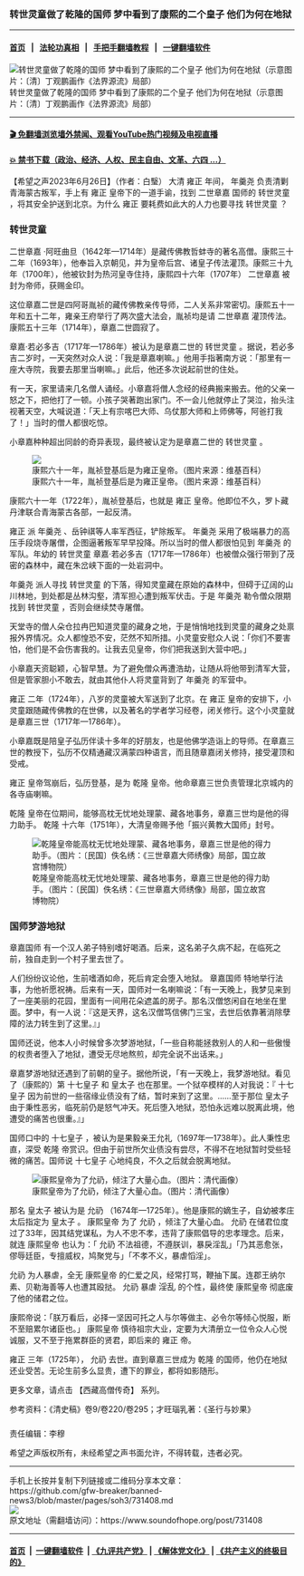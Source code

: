 ### 转世灵童做了乾隆的国师 梦中看到了康熙的二个皇子 他们为何在地狱
------------------------

#### [首页](https://github.com/gfw-breaker/banned-news3/blob/master/README.md) &nbsp;&nbsp;|&nbsp;&nbsp; [法轮功真相](https://github.com/begood0513/basic/blob/master/README.md)  &nbsp;&nbsp;|&nbsp;&nbsp; [手把手翻墙教程](https://github.com/gfw-breaker/guides/wiki)  &nbsp;&nbsp;|&nbsp;&nbsp; [一键翻墙软件](https://github.com/gfw-breaker/nogfw/blob/master/README.md)  



<div><img alt="转世灵童做了乾隆的国师 梦中看到了康熙的二个皇子 他们为何在地狱（示意图片：〔清〕丁观鹏画作《法界源流》局部）" src="https://img.soundofhope.org/2023-06/1687298440808.jpg"/>
<br/><figcaption class="caption">
 转世灵童做了乾隆的国师 梦中看到了康熙的二个皇子 他们为何在地狱（示意图片：〔清〕丁观鹏画作《法界源流》局部）
</figcaption></div><hr/>

#### [ 🎬  免翻墙浏览墙外禁闻、观看YouTube热门视频及电视直播](https://github.com/gfw-breaker/HelloWorld)

#### [ 💥  禁书下载（政治、经济、人权、民主自由、文革、六四 ...）](https://github.com/gfw-breaker/books/blob/master/README.md)

<div><div class="Content__Wrapper sc-1bvya0-0 elmmKw article_body" data-checkusr="" itemprop="articleBody">
 <div id="post_place_1">
 </div>
 <p class="meta-top">
  <span class="meta">
   【希望之声2023年6月26日】（作者：白瑿）
  </span>
  大清
  <ok href="/term/15731">
   雍正
  </ok>
  年间，
  <ok href="/term/151622">
   年羹尧
  </ok>
  负责清剿青海蒙古叛军，手上有
  <ok href="/term/15731">
   雍正
  </ok>
  皇帝下的一道手谕，找到
  <ok href="/term/882200">
   二世章嘉
  </ok>
  国师的
  <ok href="/term/6246">
   转世灵童
  </ok>
  ，将其安全护送到北京。为什么
  <ok href="/term/15731">
   雍正
  </ok>
  要耗费如此大的人力也要寻找
  <ok href="/term/6246">
   转世灵童
  </ok>
  ？
 </p>
 <h3>
  <ok href="/term/6246">
   转世灵童
  </ok>
 </h3>
 <p>
  <ok href="/term/882200">
   二世章嘉
  </ok>
  ·阿旺曲旦（1642年—1714年）是藏传佛教哲蚌寺的著名高僧。康熙三十二年（1693年），他奉旨入京朝见，并为皇帝后宫、诸皇子传法灌顶。康熙三十九年（1700年），他被钦封为热河皇寺住持，康熙四十六年（1707年）
  <ok href="/term/882200">
   二世章嘉
  </ok>
  被封为帝师，获赐金印。
 </p>
 <p>
  这位章嘉二世是四阿哥胤祯的藏传佛教亲传导师，二人关系非常密切。康熙五十一年和五十二年，雍亲王府举行了两次盛大法会，胤祯均是请
  <ok href="/term/882200">
   二世章嘉
  </ok>
  灌顶传法。康熙五十三年（1714年），章嘉二世圆寂了。
 </p>
 <p>
  章嘉·若必多吉（1717年—1786年）被认为是章嘉二世的
  <ok href="/term/6246">
   转世灵童
  </ok>
  。据说，若必多吉二岁时，一天突然对众人说：「我是章嘉喇嘛。」他用手指著南方说：「那里有一座大寺院，我要去那里当喇嘛。」此后，他还多次说起前世的住处。
 </p>
 <p>
  有一天，家里请来几名僧人诵经。小章嘉将僧人念经的经典搬来搬去。他的父亲一怒之下，把他打了一顿。小孩子哭著跑出家门。不一会儿他就停止了哭泣，抬头注视著天空，大喊说道：「天上有宗喀巴大师、乌仗那大师和上师佛等，阿爸打我了！」当时的僧人都很吃惊。
 </p>
 <p>
  小章嘉种种超出同龄的奇异表现，最终被认定为是章嘉二世的
  <ok href="/term/6246">
   转世灵童
  </ok>
  。
 </p>
 <figure class="OImage__StyledFigure-sc-1lfley0-0 jWYblU">
  <img alt="康熙六十一年，胤祯登基后是为雍正皇帝。（图片来源：维基百科）" src="https://img.soundofhope.org/2021-03/image-1614949794932.png"/>
  <br/><figcaption>
   康熙六十一年，胤祯登基后是为雍正皇帝。（图片来源：维基百科）
  </figcaption>
 </figure>
 <p>
  康熙六十一年（1722年），胤祯登基后，也就是
  <ok href="/term/15731">
   雍正
  </ok>
  皇帝。他即位不久，罗卜藏丹津联合青海蒙古各部，一起反清。
 </p>
 <p>
  <ok href="/term/15731">
   雍正
  </ok>
  派
  <ok href="/term/151622">
   年羹尧
  </ok>
  、岳钟祺等人率军西征，铲除叛军。
  <ok href="/term/151622">
   年羹尧
  </ok>
  采用了极端暴力的高压手段烧寺屠僧，企图逼著叛军早早投降。所以当时的僧人都很怕见到
  <ok href="/term/151622">
   年羹尧
  </ok>
  的军队。年幼的
  <ok href="/term/6246">
   转世灵童
  </ok>
  章嘉·若必多吉（1717年—1786年）也被僧众强行带到了茂密的森林中，藏在朱岔峡下面的一处岩洞中。
 </p>
 <p>
  <ok href="/term/151622">
   年羹尧
  </ok>
  派人寻找
  <ok href="/term/6246">
   转世灵童
  </ok>
  的下落，得知灵童藏在原始的森林中，但碍于辽阔的山川林地，到处都是丛林沟壑，清军担心遭到叛军伏击。于是
  <ok href="/term/151622">
   年羹尧
  </ok>
  勒令僧众限期找到
  <ok href="/term/6246">
   转世灵童
  </ok>
  ，否则会继续焚寺屠僧。
 </p>
 <p>
  天堂寺的僧人朵仓拉冉巴知道灵童的藏身之地，于是悄悄地找到灵童的藏身之处禀报外界情况。众人都惶恐不安，茫然不知所措。小灵童安慰众人说：「你们不要害怕，他们是不会伤害我的。让我去见皇帝，你们把我送到大营中吧。」
 </p>
 <p>
  小章嘉天资聪颖，心智早慧。为了避免僧众再遭浩劫，让随从将他带到清军大营，但是管家胆小不敢去，就由其他仆人将灵童背到了
  <ok href="/term/151622">
   年羹尧
  </ok>
  的军营中。
 </p>
 <p>
  <ok href="/term/15731">
   雍正
  </ok>
  二年（1724年），八岁的灵童被大军送到了北京。在
  <ok href="/term/15731">
   雍正
  </ok>
  皇帝的安排下，小灵童跟随藏传佛教的在世佛，以及著名的学者学习经卷，闭关修行。这个小灵童就是章嘉三世（1717年—1786年）。
 </p>
 <p>
  小章嘉既是陪皇子弘历伴读十多年的好朋友，也是他佛学造诣上的导师。在章嘉三世的教授下，弘历不仅精通藏汉满蒙四种语言，而且随章嘉闭关修持，接受灌顶和受戒。
 </p>
 <p>
  <ok href="/term/15731">
   雍正
  </ok>
  皇帝驾崩后，弘历登基，是为
  <ok href="/term/8149">
   乾隆
  </ok>
  皇帝。他命章嘉三世负责管理北京城内的各寺庙喇嘛。
 </p>
 <p>
  <ok href="/term/8149">
   乾隆
  </ok>
  皇帝在位期间，能够高枕无忧地处理蒙、藏各地事务，章嘉三世均是他的得力助手。
  <ok href="/term/8149">
   乾隆
  </ok>
  十六年（1751年），大清皇帝赐予他「振兴黄教大国师」封号。
 </p>
 <figure class="OImage__StyledFigure-sc-1lfley0-0 jWYblU">
  <img alt="乾隆皇帝能高枕无忧地处理蒙、藏各地事务，章嘉三世是他的得力助手。（图片：〔民国〕佚名绣：《三世章嘉大师绣像》局部，国立故宫博物院）" src="https://img.soundofhope.org/2023-06/1687299729121.jpg"/>
  <br/><figcaption>
   乾隆皇帝能高枕无忧地处理蒙、藏各地事务，章嘉三世是他的得力助手。（图片：〔民国〕佚名绣：《三世章嘉大师绣像》局部，国立故宫博物院）
  </figcaption>
 </figure>
 <h3>
  国师梦游地狱
 </h3>
 <p>
  <ok href="/term/563861">
   章嘉国师
  </ok>
  有一个汉人弟子特别嗜好喝酒。后来，这名弟子久病不起，在临死之前，独自走到一个村子里去世了。
 </p>
 <p>
  人们纷纷议论他，生前嗜酒如命，死后肯定会堕入地狱。
  <ok href="/term/563861">
   章嘉国师
  </ok>
  特地举行法事，为他祈愿祝祷。后来有一天，国师对一名喇嘛说：「有一天晚上，我梦见来到了一座美丽的花园，里面有一间用花朵遮盖的房子。那名汉僧悠闲自在地坐在里面。梦中，有一人说：『这是天界，这名汉僧笃信佛门三宝，去世后依靠著消除孽障的法力转生到了这里。』」
 </p>
 <p>
  国师还说，他本人小时候曾多次梦游地狱，「一些自称能拯救别人的人和一些傲慢的权贵者堕入了地狱，遭受无尽地熬煎，却完全说不出话来。」
 </p>
 <p>
  章嘉梦游地狱还遇到了前朝的皇子。据他所说，「有一天晚上，我梦游地狱。看见了（康熙的）第
  <ok href="/term/882203">
   十七皇子
  </ok>
  和
  <ok href="/term/25267">
   皇太子
  </ok>
  也在那里。一个狱卒模样的人对我说：『
  <ok href="/term/882203">
   十七皇子
  </ok>
  因为前世的一些宿缘业债没有了结，暂时来到了这里。……至于那位
  <ok href="/term/25267">
   皇太子
  </ok>
  由于秉性恶劣，临死前仍是怒气冲天。死后堕入地狱，恐怕永远难以脱离此境，他遭受的痛苦也很重。』」
 </p>
 <p>
  国师口中的
  <ok href="/term/882203">
   十七皇子
  </ok>
  ，被认为是果毅亲王允礼（1697年—1738年）。此人秉性忠直，深受
  <ok href="/term/8149">
   乾隆
  </ok>
  帝赏识。但由于前世所欠业债没有尝尽，不得不在地狱暂时受些轻微的痛苦。国师说
  <ok href="/term/882203">
   十七皇子
  </ok>
  心地纯良，不久之后就会脱离地狱。
 </p>
 <figure class="OImage__StyledFigure-sc-1lfley0-0 jWYblU">
  <img alt="康熙皇帝为了允礽，倾注了大量心血。（图片：清代画像）" src="https://img.soundofhope.org/2021-08/40_years_old_kangxi-1628618782262.jpg"/>
  <br/><figcaption>
   康熙皇帝为了允礽，倾注了大量心血。（图片：清代画像）
  </figcaption>
 </figure>
 <p>
  那名
  <ok href="/term/25267">
   皇太子
  </ok>
  被认为是
  <ok href="/term/790944">
   允礽
  </ok>
  （1674年—1725年）。他是康熙的嫡生子，自幼被孝庄太后指定为
  <ok href="/term/25267">
   皇太子
  </ok>
  。
  <ok href="/term/26143">
   康熙皇帝
  </ok>
  为了
  <ok href="/term/790944">
   允礽
  </ok>
  ，倾注了大量心血。
  <ok href="/term/790944">
   允礽
  </ok>
  在储君位度过了33年，因其结党谋私，为人不忠不孝，违背了康熙倡导的忠孝理念。后来，就连
  <ok href="/term/26143">
   康熙皇帝
  </ok>
  也认为：「
  <ok href="/term/790944">
   允礽
  </ok>
  不法祖德，不遵朕训，暴戾淫乱」「乃其恶愈张，僇辱廷臣，专擅威权，鸠聚党与」「不孝不义，暴虐慆淫」。
 </p>
 <p>
  <ok href="/term/790944">
   允礽
  </ok>
  为人暴虐，全无
  <ok href="/term/26143">
   康熙皇帝
  </ok>
  的仁爱之风，经常打骂，鞭抽下属。连郡王纳尔素、贝勒海善等人也遭其殴挞。
  <ok href="/term/790944">
   允礽
  </ok>
  暴虐
  <span style="color:rgb(32, 33, 34);font-family:sans-serif;font-size:15.008px;font-style:normal;font-variant-ligatures:normal;font-variant-caps:normal;font-weight:400;letter-spacing:normal;orphans:2;text-align:start;text-indent:0px;text-transform:none;white-space:normal;widows:2;word-spacing:0px;-webkit-text-stroke-width:0px;background-color:rgb(255, 255, 255);text-decoration-thickness:initial;text-decoration-style:initial;text-decoration-color:initial;display:inline !important;float:none">
   淫乱
  </span>
  的个性，最终使
  <ok href="/term/26143">
   康熙皇帝
  </ok>
  彻底废了他的储君之位。
 </p>
 <p>
  康熙帝说：「朕万看后，必择一坚因可托之人与尔等做主、必令尔等倾心悦服，断不至赔累尔诸臣也。」
  <ok href="/term/26143">
   康熙皇帝
  </ok>
  慎待祖宗大业，定要为大清册立一位令众人心悦诚服，又不至于拖累群臣的贤君，即后来的
  <ok href="/term/15731">
   雍正
  </ok>
  帝。
 </p>
 <p>
  <ok href="/term/15731">
   雍正
  </ok>
  三年（1725年），
  <ok href="/term/790944">
   允礽
  </ok>
  去世。直到章嘉三世成为
  <ok href="/term/8149">
   乾隆
  </ok>
  的国师，他仍在地狱还业受苦。无论生前多么显贵，遭下的罪业，都将如影随形。
 </p>
 <p>
  更多文章，请点击
  <ok href="https://www.soundofhope.org/term/882218">
   【西藏高僧传奇】
  </ok>
  系列。
 </p>
 <p>
  参考资料：《清史稿》卷9/卷220/卷295；才旺瑙乳著：《圣行与妙果》
 </p>
 <h3>
 </h3>
 <h3>
 </h3>
 <h3>
 </h3>
 <h3>
 </h3>
 <p class="meta-btm">
  责任编辑：李穆
 </p>
 <p class="meta-btm">
  希望之声版权所有，未经希望之声书面允许，不得转载，违者必究。
 </p>
</div>
</div>
<hr/>
手机上长按并复制下列链接或二维码分享本文章：<br/>
https://github.com/gfw-breaker/banned-news3/blob/master/pages/soh3/731408.md <br/>
<a href='https://github.com/gfw-breaker/banned-news3/blob/master/pages/soh3/731408.md'><img src='https://github.com/gfw-breaker/banned-news3/blob/master/pages/soh3/731408.md.png'/></a> <br/>
原文地址（需翻墙访问）：https://www.soundofhope.org/post/731408


------------------------
#### [首页](https://github.com/gfw-breaker/banned-news3/blob/master/README.md) &nbsp;|&nbsp; [一键翻墙软件](https://github.com/gfw-breaker/nogfw/blob/master/README.md) &nbsp;| [《九评共产党》](https://github.com/gfw-breaker/9ping.md/blob/master/README.md#九评之一评共产党是什么) | [《解体党文化》](https://github.com/gfw-breaker/jtdwh.md/blob/master/README.md) | [《共产主义的终极目的》](https://github.com/gfw-breaker/gczydzjmd.md/blob/master/README.md)


<img src='http://gfw-breaker.win/banned-news3/pages/soh3/731408.md' width='0px' height='0px'/>